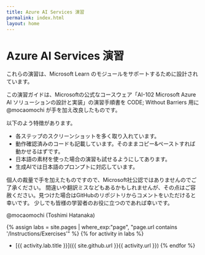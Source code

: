 ```yaml
---
title: Azure AI Services 演習
permalink: index.html
layout: home
---
```


# Azure AI Services 演習
これらの演習は、Microsoft Learn のモジュールをサポートするために設計されています。

この演習ガイドは、Microsoftの公式なコースウェア「AI-102 Microsoft Azure AI ソリューションの設計と実装」の演習手順書を CODE; Without Barriers 用に @mocaomochi が手を加え改良したものです。

以下のよう特徴があります。
- 各ステップのスクリーンショットを多く取り入れています。
- 動作確認済みのコードも記載しています。そのままコピー&ペーストすれば動かせるはずです。
- 日本語の素材を使った場合の演習も試せるようにしてあります。
- 生成AIでは日本語のプロンプトに対応しています。

個人の裁量で手を加えたものですので、Microsoft社公認ではありませんのでご了承ください。
間違いや翻訳ミスなどもあるかもしれませんが、その点はご容赦ください。見つけた場合はGitHubのリポジトリからコメントをいただけると幸いです。
少しでも皆様の学習者のお役に立つのであれば幸いです。

@mocaomochi (Toshimi Hatanaka)


{% assign labs = site.pages | where_exp:"page", "page.url contains '/Instructions/Exercises'" %}
{% for activity in labs  %}
- [{{ activity.lab.title }}]({{ site.github.url }}{{ activity.url }})
{% endfor %}
